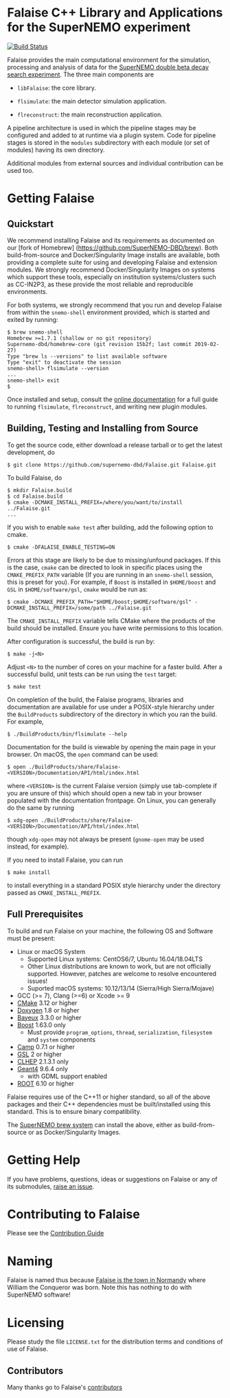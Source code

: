 # Falaise C++ Library and Applications for the SuperNEMO experiment

[![Build Status](https://travis-ci.org/SuperNEMO-DBD/Falaise.svg?branch=develop)](https://travis-ci.org/SuperNEMO-DBD/Falaise)

Falaise provides the main computational environment for the simulation,
processing and analysis of data for the [SuperNEMO double beta decay search
experiment](http://nemo.in2p3.fr). The three main components are

- `libFalaise`: the core library.

- `flsimulate`: the main detector simulation application.

- `flreconstruct`: the main reconstruction application.

A pipeline architecture is used in which the pipeline stages
may be configured and added to at runtime via a plugin system.
Code for pipeline stages is stored in the ``modules`` subdirectory
with each module (or set of modules) having its own directory.

Additional modules from external sources and individual contribution
can be used too.

# Getting Falaise
## Quickstart
We recommend installing Falaise and its requirements as documented on our [fork of Homebrew]
(https://github.com/SuperNEMO-DBD/brew). Both build-from-source and Docker/Singularity
Image installs are available, both providing a complete suite for using and developing
Falaise and extension modules. We strongly recommend Docker/Singularity Images on systems
which support these tools, especially on institution systems/clusters such as CC-IN2P3, as
these provide the most reliable and reproducible environments.

For both systems, we strongly recommend that you run and develop Falaise from within the
`snemo-shell` environment provided, which is started and exited by running:

```console
$ brew snemo-shell
Homebrew >=1.7.1 (shallow or no git repository)
Supernemo-dbd/homebrew-core (git revision 15b2f; last commit 2019-02-27)
Type "brew ls --versions" to list available software
Type "exit" to deactivate the session
snemo-shell> flsimulate --version
...
snemo-shell> exit
$
```

Once installed and setup, consult the [online documentation](https://supernemo-dbd.github.io/Falaise)
for a full guide to running `flsimulate`, `flreconstruct`, and writing new plugin modules.


## Building, Testing and Installing from Source
To get the source code, either download a release tarball or to get the latest development,
do

```
$ git clone https://github.com/supernemo-dbd/Falaise.git Falaise.git
```

To build Falaise, do

```
$ mkdir Falaise.build
$ cd Falaise.build
$ cmake -DCMAKE_INSTALL_PREFIX=/where/you/want/to/install ../Falaise.git
...
```

If you wish to enable `make test` after building, add the following option to cmake.

```
$ cmake -DFALAISE_ENABLE_TESTING=ON
```

Errors at this stage are likely to be due to missing/unfound packages. If this is the
case, `cmake` can be directed to look in specific places using the `CMAKE_PREFIX_PATH`
variable (If you are running in an `snemo-shell` session, this is preset for you).
For example, if `Boost` is installed in `$HOME/boost` and `GSL` in `$HOME/software/gsl`,
`cmake` would be run as:

```
$ cmake -DCMAKE_PREFIX_PATH="$HOME/boost;$HOME/software/gsl" -DCMAKE_INSTALL_PREFIX=/some/path ../Falaise.git
```

The `CMAKE_INSTALL_PREFIX` variable tells CMake where the products of the build
should be installed. Ensure you have write permissions to this location.

After configuration is successful, the build is run by:

```
$ make -j<N>
```

Adjust `<N>` to the number of cores on your machine for a faster build. After a
successful build, unit tests can be run using the `test` target:

```
$ make test
```

On completion of the build, the Falaise programs, libraries and documentation are available
for use under a POSIX-style hierarchy under the `BuildProducts` subdirectory of
the directory in which you ran the build. For example,

```
$ ./BuildProducts/bin/flsimulate --help
```

Documentation for the build is viewable by opening the main page in your browser.
On macOS, the `open` command can be used:

```
$ open ./BuildProducts/share/Falaise-<VERSION>/Documentation/API/html/index.html
```

where ``<VERSION>`` is the current Falaise version (simply use tab-complete
if you are unsure of this)
which should open a new tab in your browser populated with the documentation
frontpage. On Linux, you can generally do the same by running

```
$ xdg-open ./BuildProducts/share/Falaise-<VERSION>/Documentation/API/html/index.html
```

though ``xdg-open`` may not always be present (``gnome-open`` may be used
instead, for example).

If you need to install Falaise, you can run

```
$ make install
```

to install everything in a standard POSIX style hierarchy under the directory
passed as ``CMAKE_INSTALL_PREFIX``.


## Full Prerequisites
To build and run Falaise on your machine, the following OS and Software must be
present:

- Linux or macOS System
  - Supported Linux systems: CentOS6/7, Ubuntu 16.04/18.04LTS
  - Other Linux distributions are known to work, but are not
    officially supported. However, patches are welcome to resolve encountered issues!
  - Suported macOS systems: 10.12/13/14 (Sierra/High Sierra/Mojave)
- GCC (>= 7), Clang (>=6) or Xcode >= 9
- [CMake](https://cmake.org) 3.12 or higher
- [Doxygen](http://www.doxygen.org) 1.8 or higher
- [Bayeux](https://github.com/SuperNEMO-DBD/Bayeux) 3.3.0 or higher
- [Boost](https:/boost.org) 1.63.0 only
  - Must provide `program_options`, `thread`, `serialization`, `filesystem` and `system` components
- [Camp](https://github.com/tegesoft/camp) 0.7.1 or higher
- [GSL](http://www.gnu.org/s/gsl) 2 or higher
- [CLHEP](http://proj-clhep.web.cern.ch) 2.1.3.1 only
- [Geant4](http://geant4.cern.ch) 9.6.4 only
   - with GDML support enabled
- [ROOT](http://root.cern.ch) 6.10 or higher

Falaise requires use of the C++11 or higher standard, so all of the above packages
and their C++ dependencies must be built/installed using this standard. This is
to ensure binary compatibility.

The [SuperNEMO brew system](https://github.com/SuperNEMO-DBD/brew) can install the
above, either as build-from-source or as Docker/Singularity Images.


# Getting Help

If you have problems, questions, ideas or suggestions on Falaise or
any of its submodules, [raise an issue](https://supernemo-dbd.github.io/Falaise/issues).

# Contributing to Falaise

Please see the [Contribution Guide](https://github.com/SuperNEMO-DBD/Falaise/blob/develop/CONTRIBUTING.md#)


# Naming
Falaise is named thus because [Falaise is the town in Normandy](http://en.wikipedia.org/wiki/Falaise,_Calvados) where William
the Conqueror was born. Note this has nothing to do with SuperNEMO software!

# Licensing
Please study the file ``LICENSE.txt`` for the distribution terms and
conditions of use of Falaise.



## Contributors

Many thanks go to Falaise's [contributors](https://github.com/SuperNEMO-DBD/Falaise/graphs/contributors)
